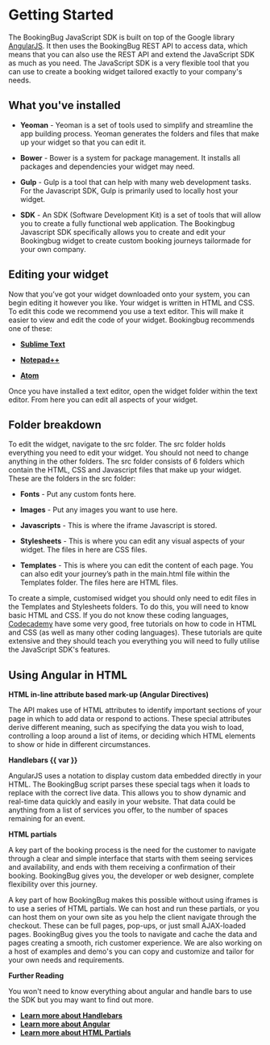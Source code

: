 # Getting Started

The BookingBug JavaScript SDK is built on top of the Google library [AngularJS](https://angularjs.org/).
It then uses the BookingBug REST API to access data, which means that you can also use the REST API and extend the JavaScript SDK as much as you need. The JavaScript SDK is a very flexible tool that you can use to create a booking widget tailored exactly to your company's needs.

## What you've installed

- **Yeoman** - Yeoman is a set of tools used to simplify and streamline the app building process. Yeoman generates the folders and files that make up your widget so that you can edit it.

- **Bower** - Bower is a system for package management. It installs all packages and dependencies your widget may need.

- **Gulp** - Gulp is a tool that can help with many web development tasks. For the Javascript SDK, Gulp is primarily used to locally host your widget.

- **SDK** - An SDK (Software Development Kit) is a set of tools that will allow you to create a fully functional web application. The Bookingbug Javascript SDK specifically allows you to create and edit your Bookingbug widget to create custom booking journeys tailormade for your own company.

## Editing your widget

Now that you’ve got your widget downloaded onto your system, you can begin editing it however you like. Your widget is written in HTML and CSS. To edit this code we recommend you use a text editor. This will make it easier to view and edit the code of your widget. Bookingbug recommends one of these:

- **[Sublime Text](https://www.sublimetext.com/)**

- **[Notepad++](https://notepad-plus-plus.org/)**

- **[Atom](https://atom.io/)**

Once you have installed a text editor, open the widget folder within the text editor. From here you can edit all aspects of your widget.

## Folder breakdown

To edit the widget, navigate to the src folder. The src folder holds everything you need to edit your widget. You should not need to change anything in the other folders. The src folder consists of 6 folders which contain the HTML, CSS and Javascript files that make up your widget. These are the folders in the src folder:

- **Fonts** - Put any custom fonts here.

- **Images** - Put any images you want to use here.

- **Javascripts** - This is where the iframe Javascript is stored.

- **Stylesheets** - This is where you can edit any visual aspects of your widget. The files in here are CSS files.

- **Templates** - This is where you can edit the content of each page. You can also edit your journey’s path in the main.html file within the Templates folder. The files here are HTML files.

To create a simple, customised widget you should only need to edit files in the Templates and Stylesheets folders. To do this, you will need to know basic HTML and CSS. If you do not know these coding languages, [Codecademy](http://codecademy.com) have some very good, free tutorials on how to code in HTML and CSS (as well as many other coding languages). These tutorials are quite extensive and they should teach you everything you will need to fully utilise the JavaScript SDK's features.

## Using Angular in HTML

**HTML in-line attribute based mark-up (Angular Directives)**

The API makes use of HTML attributes to identify important sections of your page in which to add data or respond to actions. These special attributes derive different meaning, such as specifying the data you wish to load, controlling a loop around a list of items, or deciding which HTML elements to show or hide in different circumstances.

**Handlebars {{ var }}**

AngularJS uses a notation to display custom data embedded directly in your HTML. The BookingBug script parses these special tags when it loads to replace with the correct live data. This allows you to show dynamic and real-time data quickly and easily in your website. That data could be anything from a list of services you offer, to the number of spaces remaining for an event.

**HTML partials**

A key part of the booking process is the need for the customer to navigate through a clear and simple interface that starts with them seeing services and availability, and ends with them receiving a confirmation of their booking. BookingBug gives you, the developer or web designer, complete flexibility over this journey.

A key part of how BookingBug makes this possible without using iframes is to use a series of HTML partials. We can host and run these partials, or you can host them on your own site as you help the client navigate through the checkout. These can be full pages, pop-ups, or just small AJAX-loaded pages. BookingBug gives you the tools to navigate and cache the data and pages creating a smooth, rich customer experience. We are also working on a host of examples and demo's you can copy and customize and tailor for your own needs and requirements.

**Further Reading**

You won't need to know everything about angular and handle bars to use the SDK but you may want to find out more.

- **[Learn more about Handlebars](http://code.tutsplus.com/tutorials/an-introduction-to-handlebars--net-27761)**
- **[Learn more about Angular](https://www.codecademy.com/learn/learn-angularjs)**
- **[Learn more about HTML Partials](http://handlebarsjs.com/partials.html)**
